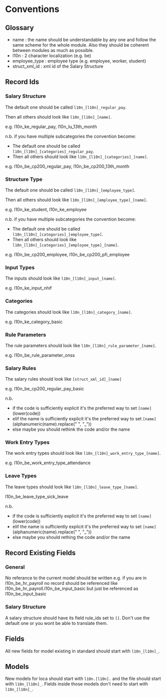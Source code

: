 # Conventions

## Glossary
- name : the name should be understandable by any one and follow the same scheme for the whole module. Also they should be coherent between modules as much as possible.
- l10n : 2 character localization (e.g. be)
- employee_type : employee type (e.g. employee, worker, student)
- struct_xml_id : xml id of the Salary Structure

## Record Ids
### Salary Structure

The default one should be called `l10n_[l10n]_regular_pay`.

Then all others should look like `l10n_[l10n]_[name]`.

e.g. l10n_ke_regular_pay, l10n_lu_13th_month

n.b.
if you have multiple subcategories the convention become:
- The default one should be called `l10n_[l10n]_[categories]_regular_pay`.
- Then all others should look like `l10n_[l10n]_[categories]_[name]`.

e.g. l10n_be_cp200_regular_pay, l10n_be_cp200_13th_month

### Structure Type

The default one should be called `l10n_[l10n]_[employee_type]`.

Then all others should look like `l10n_[l10n]_[employee_type]_[name]`.

e.g. l10n_ke_student, l10n_ke_employee

n.b.
if you have multiple subcategories the convention become:
- The default one should be called `l10n_[l10n]_[categories]_[employee_type]`.
- Then all others should look like `l10n_[l10n]_[categories]_[employee_type]_[name]`.

e.g. l10n_be_cp200_employee, l10n_be_cp200_pfi_employee

### Input Types
The inputs should look like `l10n_[l10n]_input_[name]`.

e.g. l10n_ke_input_nhif

### Categories
The categories should look like `l10n_[l10n]_category_[name]`.

e.g. l10n_ke_category_basic

### Rule Parameters
The rule parameters should look like `l10n_[l10n]_rule_parameter_[name]`.

e.g. l10n_be_rule_parameter_onss

### Salary Rules
The salary rules should look like `[struct_xml_id]_[name]`

e.g. l10n_be_cp200_regular_pay_basic

n.b.
- if the code is sufficiently explicit it's the preferred way to set `[name]` (lower(code))
- elif the name is sufficiently explicit it's the preferred way to set `[name]` (alphanumeric(name).replace(" ", "_"))
- else maybe you should rethink the code and/or the name

### Work Entry Types
The work entry types should look like `l10n_[l10n]_work_entry_type_[name]`.

e.g. l10n_be_work_entry_type_attendance

### Leave Types
The leave types should look like `l10n_[l10n]_leave_type_[name]`.

l10n_be_leave_type_sick_leave

n.b.
- if the code is sufficiently explicit it's the preferred way to set `[name]` (lower(code))
- elif the name is sufficiently explicit it's the preferred way to set `[name]` (alphanumeric(name).replace(" ", "_"))
- else maybe you should rething the code and/or the name


## Record Existing Fields
### General
No referance to the current model should be written e.g. if you are in l10n_be_hr_payroll no record should be referenced like l10n_be_hr_payroll.l10n_be_input_basic but just be referenced as l10n_be_input_basic

### Salary Structure
A salary structure should have its field rule_ids set to `[]`. Don't use the default one or you wont be able to translate them.

## Fields
All new fields for model existing in standard should start with `l10n_[l10n]_`.

## Models
New models for loca should start with `l10n.[l10n].` and the file should start with `l10n_[l10n]_`.
Fields inside those models don't need to start with `l10n_[l10n]_`.

